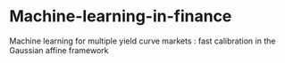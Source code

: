 # Machine-learning-in-finance
Machine learning for multiple yield curve markets : fast calibration in the Gaussian affine framework 
